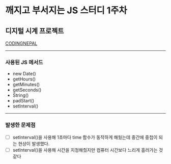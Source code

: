 # 깨지고 부서지는 JS 스터디 1주차

## 디지털 시계 프로젝트

[CODINGNEPAL](https://www.youtube.com/watch?v=CP2V4tN8kYI&t=41s)

---

### 사용된 JS 메서드

- new Date()
- getHours()
- getMinutes()
- getSeconds()
- String()
- padStart()
- setInterval()

---

### 발생한 문제점

- [ ] setInterval()을 사용해 1초마다 time 함수가 동작하게 해뒀는데 중간에 중첩이 되는 현상이 발생했다.
- [ ] setInterval()을 사용해 시간을 지정해줬지만 컴퓨터 시간보다 느리게 흘러가는 것 같다
